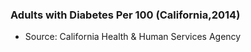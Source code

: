 
### Adults with Diabetes Per 100 (California,2014)
 - Source: California Health & Human Services Agency
